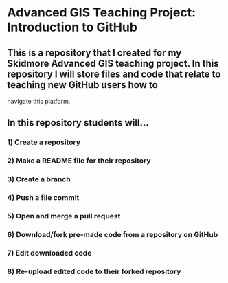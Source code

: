 # Advanced GIS Teaching Project: Introduction to GitHub

## This is a repository that I created for my Skidmore Advanced GIS teaching project. In this repository I will store files and code that relate to teaching new GitHub users how to
navigate this platform.

## In this repository students will...
  ### 1) Create a repository
  ### 2) Make a README file for their repository
  ### 3) Create a branch
  ### 4) Push a file commit
  ### 5) Open and merge a pull request
  ### 6) Download/fork pre-made code from a repository on GitHub
  ### 7) Edit downloaded code
  ### 8) Re-upload edited code to their forked repository
